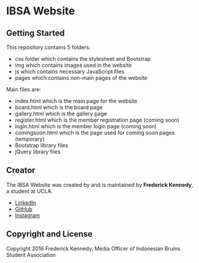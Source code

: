 # IBSA Website

## Getting Started

This repository contains 5 folders:

* css folder which contains the stylesheet and Bootstrap
* img which contains images used in the website
* js which contains necessary JavaScript files
* pages which contains non-main pages of the website

Main files are:

* index.html which is the main page for the website
* board.html which is the board page
* gallery.html which is the gallery page
* register.html which is the member registration page (coming soon)
* login.html which is the member login page (coming soon)
* comingsoon.html which is the page used for coming soon pages (temporary)
* Bootstrap library files
* jQuery library files

## Creator

The IBSA Website was created by and is maintained by **Frederick Kennedy**, a student at UCLA.

* [LinkedIn](https://www.linkedin.com/in/fkennedy0110)
* [GitHub](https://github.com/fkennedy)
* [Instagram](https://instagram.com/fwedeorange)

## Copyright and License

Copyright 2016 Frederick Kennedy, Media Officer of Indonesian Bruins Student Association